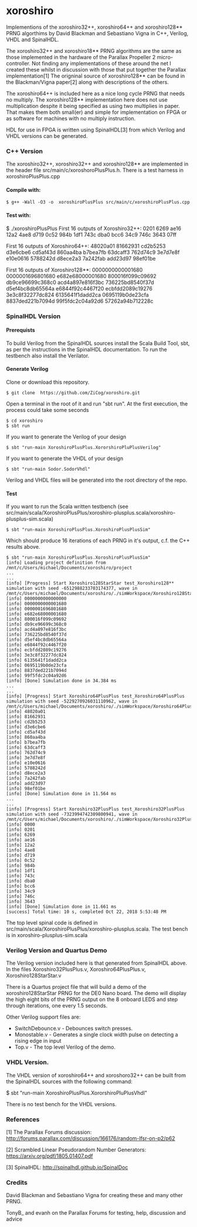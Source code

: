 
xoroshiro
=========

Implementions of the xoroshiro32++, xoroshiro64++ and xoroshiro128** PRNG algorthims by David Blackman and Sebastiano Vigna in C++, Verilog, VHDL and SpinalHDL.

The xoroshiro32++ and xoroshiro18** PRNG algorithms are the same as those implemented in the hardware of the Parallax Propeller 2 micro-controller. Not finding any implementations of these around the net I created these whilst in discussion with those that put together the Parallax implementation[1] The origninal source of xoroshiro128** can be found in the Blackman/Vigna paper[2] along with descriptions of the others.

The xoroshiro64++ is included here as a nice long cycle PRNG that needs no multiply. The xoroshiro128** implementation here does not use multiplication despite it being specified as using two multiplies in paper. That makes them both small(er) and simple for implementation on FPGA or as software for machines with no multiply instruction.

HDL for use in FPGA is written using SpinalHDL[3] from which Verilog and VHDL versions can be generated.

### C++ Version

The xoroshiro32++, xoroshiro32++ and xoroshiro128** are implemented in the header file src/main/c/xoroshoroPlusPlus.h. There is a test harness in xoroshiroPlusPlus.cpp

#### Compile with:

    $ g++ -Wall -O3 -o  xoroshiroPlusPlus src/main/c/xoroshiroPlusPlus.cpp

#### Test with:

$ ./xoroshiroPlusPlus
First 16 outputs of Xoroshiro32++:
0201
6269
ae16
12a2
4ae8
d719
0c52
984b
1df1
743c
dba0
bcc6
34c9
746c
3643
07ff

First 16 outputs of Xoroshiro64++:
48020a01
81662931
cd2b5253
d3e6cbe6
cd5af43d
860aa4ba
b7bea7fb
63dcaff3
762d74c9
3e7d7e8f
e10e0616
5788242d
d8ece2a3
7a242fab
add23d97
98ef01be

First 16 outputs of Xoroshiro128**:
0000000000001680
0000001696801680
e682e68000001680
800016f099c09692
db9ce96699c368c0
acd4a897e816f3bc
736225bd8540f37d
d5ef4bc8db65564a
e6844f92c4467f20
ecbfdd2089c19276
3e3c8f32277dc824
6135641f1dadd2ca
0695119b0de23cfa
8837ded221b7094d
99f5fdc2c04a92d6
57262a94b712228c


### SpinalHDL Version

#### Prerequists

To build Verilog from the SpinalHDL sources install the Scala Build Tool, sbt, as per the instructions in the SpinalHDL documentation.
To run the testbench also install the Verilator.

#### Generate Verilog

Clone or download this repository.

    $ git clone  https://github.com/ZiCog/xoroshiro.git

Open a terminal in the root of it and run "sbt run". At the first execution, the process could take some seconds

    $ cd xoroshiro
    $ sbt run

If you want to generate the Verilog of your design

    $ sbt "run-main XoroshiroPlusPlus.XororshiroPluPlusVerilog"

If you want to generate the VHDL of your design

    $ sbt "run-main Sodor.SodorVhdl"

Verilog and VHDL files will be generated into the root directory of the repo.

#### Test

If you want to run the Scala written testbench (see src/main/scala/XoroshiroPlusPlus/xoroshiro-plusplus.scala/xoroshiro-plusplus-sim.scala)

    $ sbt "run-main XoroshiroPlusPlus.XoroshiroPlusPlusSim"

Which should produce 16 iterations of each PRNG in it's output, c.f. the C++ results above.

    $ sbt "run-main XoroshiroPlusPlus.XoroshiroPlusPlusSim"
    [info] Loading project definition from /mnt/c/Users/michael/Documents/xoroshiro/project
    ...
    ...
    [info] [Progress] Start Xoroshiro128StarStar test_Xoroshiro128** simulation with seed -6512988233703174377, wave in /mnt/c/Users/michael/Documents/xoroshiro/./simWorkspace/Xoroshiro128StarStar/test_Xoroshiro128**.vcd
    [info] 0000000000000000
    [info] 0000000000001680
    [info] 0000001696801680
    [info] e682e68000001680
    [info] 800016f099c09692
    [info] db9ce96699c368c0
    [info] acd4a897e816f3bc
    [info] 736225bd8540f37d
    [info] d5ef4bc8db65564a
    [info] e6844f92c4467f20
    [info] ecbfdd2089c19276
    [info] 3e3c8f32277dc824
    [info] 6135641f1dadd2ca
    [info] 0695119b0de23cfa
    [info] 8837ded221b7094d
    [info] 99f5fdc2c04a92d6
    [info] [Done] Simulation done in 34.384 ms
    ...
    ...
    [info] [Progress] Start Xoroshiro64PlusPlus test_Xoroshiro64PlusPlus simulation with seed -5229270926031110962, wave in /mnt/c/Users/michael/Documents/xoroshiro/./simWorkspace/Xoroshiro64PlusPlus/test_Xoroshiro64PlusPlus.vcd
    [info] 48020a01
    [info] 81662931
    [info] cd2b5253
    [info] d3e6cbe6
    [info] cd5af43d
    [info] 860aa4ba
    [info] b7bea7fb
    [info] 63dcaff3
    [info] 762d74c9
    [info] 3e7d7e8f
    [info] e10e0616
    [info] 5788242d
    [info] d8ece2a3
    [info] 7a242fab
    [info] add23d97
    [info] 98ef01be
    [info] [Done] Simulation done in 11.564 ms
    ...
    ...
    [info] [Progress] Start Xoroshiro32PlusPlus test_Xoroshiro32PlusPlus simulation with seed -7323994742309800941, wave in /mnt/c/Users/michael/Documents/xoroshiro/./simWorkspace/Xoroshiro32PlusPlus/test_Xoroshiro32PlusPlus.vcd
    [info] 0000
    [info] 0201
    [info] 6269
    [info] ae16
    [info] 12a2
    [info] 4ae8
    [info] d719
    [info] 0c52
    [info] 984b
    [info] 1df1
    [info] 743c
    [info] dba0
    [info] bcc6
    [info] 34c9
    [info] 746c
    [info] 3643
    [info] [Done] Simulation done in 11.661 ms
    [success] Total time: 10 s, completed Oct 22, 2018 5:53:48 PM

The top level spinal code is defined in src/main/scala/XoroshiroPlusPlus/xoroshiro-plusplus.scala. The test bench is in xoroshiro-plusplus-sim.scala

### Verilog Version and Quartus Demo

The Verilog version included here is that generated from SpinalHDL above. In the files Xoroshiro32PlusPlus.v, Xoroshiro64PlusPlus.v, Xoroshiro128StarStar.v 

There is a Quartus project file that will build a demo of the xoroshiro128StarStar PRNG for the DE0 Nano board. The demo will display the high eight bits of the PRNG output on the 8 onboard LEDS and step through iterations, one every 1.5 seconds.

Other Verilog support files are:

* SwitchDebounce.v  -  Debounces switch presses.
* Monostable.v      -  Generates a single clock width pulse on detecting a rising edge in input
* Top.v             -  The top level Verilog of the demo.

### VHDL Version.

The VHDL version of xoroshiro64++ and xoroshoro32++ can be built from the SpinalHDL sources with the following command:

$ sbt "run-main XoroshiroPlusPlus.XororshiroPluPlusVhdl"

There is no test bench for the VHDL versions.

### References

[1] The Parallax Forums discussion: http://forums.parallax.com/discussion/166176/random-lfsr-on-p2/p62

[2] Scrambled Linear Pseudorandom Number Generators: https://arxiv.org/pdf/1805.01407.pdf

[3] SpinalHDL: http://spinalhdl.github.io/SpinalDoc
     
### Credits

David Blackman and Sebastiano Vigna for creating these and many other PRNG.

TonyB_ and evanh on the Parallax Forums for testing, help, discussion and advice

